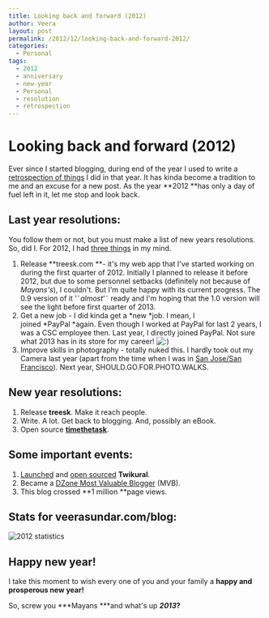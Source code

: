 ```yaml
---
title: Looking back and forward (2012)
author: Veera
layout: post
permalink: /2012/12/looking-back-and-forward-2012/
categories:
  - Personal
tags:
  - 2012
  - anniversary
  - new-year
  - Personal
  - resolution
  - retrospection
---
```

# Looking back and forward (2012)

Ever since I started blogging, during end of the year I used to write a [retrospection of things][1] I did in that year. It has kinda become a tradition to me and an excuse for a new post. As the year **2012 **has only a day of fuel left in it, let me stop and look back.

 [1]: http://veerasundar.com/blog/tag/new-year/ "New year retrospection"

## Last year resolutions:

You follow them or not, but you must make a list of new years resolutions. So, did I. For 2012, I had [three things][2] in my mind.

 [2]: http://veerasundar.com/blog/2011/12/looking-back-and-forward/ "Looking back and forward (2011)"

1.  Release **treesk.com **- it's my web app that I've started working on during the first quarter of 2012. Initially I planned to release it before 2012, but due to some personnel setbacks (definitely not because of *Mayans's*), I couldn't. But I'm quite happy with its current progress. The 0.9 version of it '˜*almost*'˜ ready and I'm hoping that the 1.0 version will see the light before first quarter of 2013.
2.  Get a new job - I did kinda get a *new *job. I mean, I joined *PayPal *again. Even though I worked at PayPal for last 2 years, I was a CSC employee then. Last year, I directly joined PayPal. Not sure what 2013 has in its store for my career! ![:)][3] 
3.  Improve skills in photography - totally nuked this. I hardly took out my Camera last year (apart from the time when I was in [San Jose/San Francisco][4]). Next year, SHOULD.GO.FOR.PHOTO.WALKS.

 [3]: http://veerasundar.com/blog/wp-includes/images/smilies/icon_smile.gif
 [4]: http://veerasundar.com/blog/2012/09/walking-from-pier-39-to-golden-gate-bridge-photos/

## New year resolutions:

1.  Release **treesk**. Make it reach people. 
2.  Write. A lot. Get back to blogging. And, possibly an eBook.
3.  Open source [**timethetask**][5].

 [5]: http://www.timethetask.com "task management app"

## Some important events:

1.  [Launched][6] and [open sourced][7] **Twikural**.
2.  Became a [DZone Most Valuable Blogger][8] (MVB).
3.  This blog crossed **1 million **page views.

 [6]: http://twikural.veerasundar.com/ "Twikural"
 [7]: http://veerasundar.com/blog/2012/04/open-sourcing-twikural-an-app-engine-project/
 [8]: http://java.dzone.com/users/veerasundark "Dzone MVB"

## Stats for veerasundar.com/blog:

![2012 statistics][9]

 [9]: http://veerasundar.com/img/2012/12/2012-stats.png

## Happy new year!

I take this moment to wish every one of you and your family a **happy and prosperous new year!**

So, screw you ***Mayans ***and what's up ***2013*?**